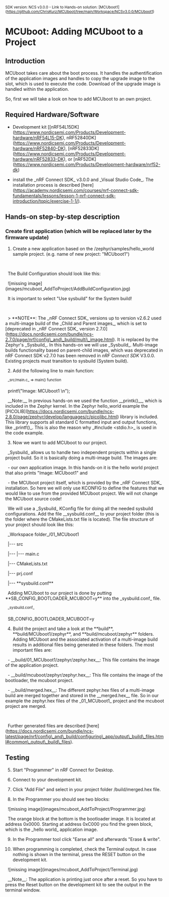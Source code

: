 <sup>SDK version: NCS v3.0.0 - Link to Hands-on solution: \[MCUboot1](https://github.com/ChrisKurz/MCUboot/tree/main/Workspace/NCSv3.0.0/MCUboot1)</sup>



# MCUboot:  Adding MCUboot to a Project



## Introduction



MCUboot takes care about the boot process. It handles the authentification of the application images and handles to copy the upgrade image to the slot, which is used to execute the code. Download of the upgrade image is handled within the application. 

So, first we will take a look on how to add MCUboot to an own project. 





## Required Hardware/Software

- Development kit \[\[nRF54L15DK](https://www.nordicsemi.com/Products/Development-hardware/nRF54L15-DK), nRF52840DK](https://www.nordicsemi.com/Products/Development-hardware/nRF52840-DK), \[nRF52833DK](https://www.nordicsemi.com/Products/Development-hardware/nRF52833-DK), or \[nRF52DK](https://www.nordicsemi.com/Products/Development-hardware/nrf52-dk) 

- install the \_nRF Connect SDK\_ v3.0.0 and \_Visual Studio Code\_. The installation process is described \[here](https://academy.nordicsemi.com/courses/nrf-connect-sdk-fundamentals/lessons/lesson-1-nrf-connect-sdk-introduction/topic/exercise-1-1/).





## Hands-on step-by-step description 



### Create first application (which will be replaced later by the firmware update)



1) Create a new application based on the /zephyr/samples/hello\_world sample project. (e.g. name of new project: "MCUboot1")

&nbsp;  

&nbsp;  The Build Configuration should look like this:



&nbsp;  !\[missing image](images/mcuboot_AddToProject/AddBuildConfiguration.jpg)



&nbsp; It is important to select "Use sysbuild" for the System build! 

&nbsp; 

&nbsp; > \*\*NOTE\*\*: The \_nRF Connect SDK\_ versions up to version v2.6.2 used a multi-image build of the \_Child and Parent images\_, which is set to \[deprecated in \_nRF Connect SDK\_ version 2.7.0](https://docs.nordicsemi.com/bundle/ncs-2.7.0/page/nrf/config\_and\_build/multi\_image.html). It is replaced by the Zephyr's \_Sysbuild\_. In this hands-on we will use \_Sysbuild\_. Multi-image builds functionality based on parent-child images, which was deprecated in nRF Connect SDK v2.7.0 has been removed in _nRF Connect SDK_ V3.0.0. Existing projects must transition to sysbuild (System build).





2) Add the following line to main function:



&nbsp;	<sup>\_src/main.c\_ => main() function</sup>



&nbsp;          printf("Image: MCUboot1 \\n");



&nbsp;  \_\_Note:\_\_ In previous hands-on we used the function \_\_printk()\_\_, which is included in the Zephyr kernel. In the Zephyr hello\_world example the \[PICOLIB](https://docs.nordicsemi.com/bundle/ncs-2.8.0/page/zephyr/develop/languages/c/picolibc.html) library is included. This library supports all standard C formatted input and output functions, like \_printf()\_. This is also the reason why \_#include <stdio.h>\_ is used in the code example.



3) Now we want to add MCUboot to our project.



&nbsp;  \_Sysbuild\_ allows us to handle two independent projects within a single project build. So it is basically doing a multi-image build. The images are:

&nbsp;   - our own application image. In this hands-on it is the hello world project that also prints "Image: MCUboot1" and

&nbsp;   - the MCUboot project itself, which is provided by the \_nRF Connect SDK\_ installation. So here we will only use KCONFIG to define the features that we would like to use from the provided MCUboot project. We will not change the MCUboot source code!



&nbsp;  We will use a \_Sysbuild\_ KConfig file for doing all the needed sysbuild configurations. Add the file \_\_sysbuild.conf\_\_ to your project folder (this is the folder where the CMakeLists.txt file is located). The file structure of your project should look like this:



&nbsp;   \_Workspace folder\_/01\_MCUboot1<br>

&nbsp;   |--- src<br>

&nbsp;   |--- |--- main.c<br>

&nbsp;   |--- CMakeLists.txt<br>

&nbsp;   |--- prj.conf<br>

&nbsp;   |--- \*\*sysbuild.conf\*\*



&nbsp;  Adding MCUboot to our project is done by putting \*\*SB\_CONFIG\_BOOTLOADER\_MCUBOOT=y\*\* into the \_sysbuild.conf\_ file.



&nbsp;	<sup>\_sysbuild.conf\_</sup>



&nbsp;      SB\_CONFIG\_BOOTLOADER\_MCUBOOT=y



4) Build the project and take a look at the \*\*build\*\*, \*\*build/MCUboot1/zephyr\*\*, and \*\*build/mcuboot/zephyr\*\* folders. Adding MCUboot and the associated activation of a multi-image build results in additional files being generated in these folders. The most important files are:



&nbsp;  - \_\_build/01\_MCUboot1/zephyr/zephyr.hex\_\_: This file contains the image of the application project.

&nbsp;  - \_\_build/mcuboot/zephyr/zephyr.hex\_\_: This file contains the image of the bootloader, the mcuboot project. 

&nbsp;  - \_\_build/merged.hex\_\_: The different zephyr.hex files of a multi-image build are merged together and stored in the \_\_merged.hex\_\_ file. So in our example the zephyr.hex files of the \_01\_MCUboot1\_ project and the mcuboot project are merged. 

&nbsp;  

&nbsp;  Further generated files are described \[here](https://docs.nordicsemi.com/bundle/ncs-latest/page/nrf/config\_and\_build/configuring\_app/output\_build\_files.html#common\_output\_build\_files).





## Testing ###



5) Start "Programmer" in nRF Connect for Desktop. 



6) Connect to your development kit. 



7) Click "Add File" and select in your project folder /build/merged.hex file.



8) In the Programmer you should see two blocks:



&nbsp;  !\[missing image](images/mcuboot_AddToProject/Programmer.jpg)



&nbsp;  The orange block at the bottom is the bootloader image. It is located at address 0x0000. Starting at address 0xC000 you find the green block, which is the \_hello world\_ application image. 



9) In the Programmer tool click "Earse all" and afterwards "Erase \& write".



10) When programming is completed, check the Terminal output. In case nothing is shown in the terminal, press the RESET button on the development kit.



&nbsp;  !\[missing image](images/mcuboot_AddToProject/Terminal.jpg)



&nbsp;  \_\_Note\_\_: The application is printing just once after a reset. So you have to press the Reset button on the development kit to see the output in the terminal window.

